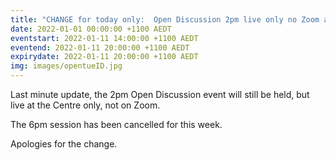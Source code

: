 ```yaml
---
title: "CHANGE for today only:  Open Discussion 2pm live only no Zoom and no 6pm session"
date: 2022-01-01 00:00:00 +1100 AEDT
eventstart: 2022-01-11 14:00:00 +1100 AEDT
eventend: 2022-01-11 20:00:00 +1100 AEDT
expirydate: 2022-01-11 20:00:00 +1100 AEDT
img: images/opentueID.jpg
---
```


Last minute update, the 2pm Open Discussion event will still be held, but live at the Centre only, not on Zoom.

The 6pm session has been cancelled for this week.

Apologies for the change.